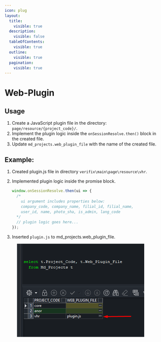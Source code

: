 ```yaml
---
icon: plug
layout:
  title:
    visible: true
  description:
    visible: false
  tableOfContents:
    visible: true
  outline:
    visible: true
  pagination:
    visible: true
---
```


# Web-Plugin

## Usage

1. Create a JavaScript plugin file in the directory: `page/resource/{project_code}/`.
2. Implement the plugin logic inside the `onSessionResolve.then()` block in the created file.
3. Update `md_projects.web_plugin_file` with the name of the created file.

## Example:

1. Created plugin.js file in directory `verifix\main\page\resource\vhr`.
2.  Implemented plugin logic inside the promise block.

    ```javascript
    window.onSessionResolve.then(ui => {
      /*
        ui argument includes properties below:
        company_code, company_name, filial_id, filial_name,
        user_id, name, photo_sha, is_admin, lang_code
      */
      // plugin logic goes here...
    });
    ```
3. Inserted `plugin.js` to md\_projects.web\_plugin\_file.

<figure><img src="../../.gitbook/assets/advanced-topics/frontend-componenets/plugin-js.png" alt=""><figcaption></figcaption></figure>
